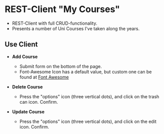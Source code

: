 # REST-Client "My Courses"
* REST-Client with full CRUD-functionality.
* Presents a number of Uni Courses I've taken along the years.

## Use Client
* **Add Course**
  * Submit form on the bottom of the page. 
  * Font-Awesome Icon has a default value, but custom one can be found at [Font Awesome](https://fontawesome.com/icons?d=gallery)

* **Delete Course**
  * Press the "options" icon (three vertical dots), and click on the trash can icon. Confirm.

* **Update Course**
  * Press the "options" icon (three vertical dots), and click on the edit icon. Confirm.

<!-- Live webbapp can be found at [DT173G - Moment 5]() -->
